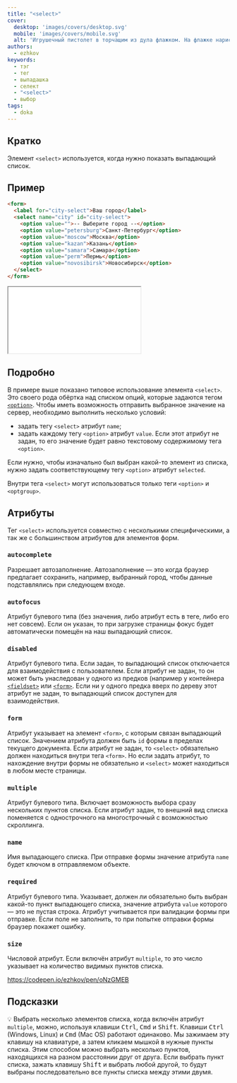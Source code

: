 ```yaml
---
title: "<select>"
cover:
  desktop: 'images/covers/desktop.svg'
  mobile: 'images/covers/mobile.svg'
  alt: 'Игрушечный пистолет в торчащим из дула флажком. На флажке нарисована вкладка браузера, а в ней выпадающий список.'
authors:
  - ezhkov
keywords:
  - тэг
  - тег
  - выпадашка
  - селект
  - "<select>"
  - выбор
tags:
  - doka
---
```


## Кратко

Элемент `<select>` используется, когда нужно показать выпадающий список.

## Пример

```html
<form>
  <label for="city-select">Ваш город</label>
  <select name="city" id="city-select">
    <option value="">-- Выберите город --</option>
    <option value="petersburg">Санкт-Петербург</option>
    <option value="moscow">Москва</option>
    <option value="kazan">Казань</option>
    <option value="samara">Самара</option>
    <option value="perm">Пермь</option>
    <option value="novosibirsk">Новосибирск</option>
  </select>
</form>
```

<iframe title="" src="demos/ezhkov-dypzXYW/index.html"></iframe>

## Подробно

В примере выше показано типовое использование элемента `<select>`. Это своего рода обёртка над списком опций, которые задаются тегом [`<option>`](/html/option/). Чтобы иметь возможность отправить выбранное значение на сервер, необходимо выполнить несколько условий:

- задать тегу `<select>` атрибут `name`;
- задать каждому тегу `<option>` атрибут `value`. Если этот атрибут не задан, то его значение будет равно текстовому содержимому тега `<option>`.

Если нужно, чтобы изначально был выбран какой-то элемент из списка, нужно задать соответствующему тегу `<option>` атрибут `selected`.

Внутри тега `<select>` могут использоваться только теги `<option>` и `<optgroup>`.

## Атрибуты

Тег `<select>` используется совместно с несколькими специфическими, а так же с большинством атрибутов для элементов форм.

### `autocomplete`

Разрешает автозаполнение. Автозаполнение — это когда браузер предлагает сохранить, например, выбранный город, чтобы данные подставлялись при следующем входе.

### `autofocus`

Атрибут булевого типа (без значения, либо атрибут есть в теге, либо его нет совсем). Если он указан, то при загрузке страницы фокус будет автоматически помещён на наш выпадающий список.

### `disabled`

Атрибут булевого типа. Если задан, то выпадающий список отключается для взаимодействия с пользователем. Если атрибут не задан, то он может быть унаследован у одного из предков (например у контейнера [`<fieldset>`](/html/fieldset/) или [`<form>`](/html/form/). Если ни у одного предка вверх по дереву этот атрибут не задан, то выпадающий список доступен для взаимодействия.

### `form`

Атрибут указывает на элемент `<form>`, с которым связан выпадающий список. Значением атрибута должен быть `id` формы в пределах текущего документа. Если атрибут не задан, то `<select>` обязательно должен находиться внутри тега `<form>`. Но если задать атрибут, то нахождение внутри формы не обязательно и `<select>` может находиться в любом месте страницы.

### `multiple`

Атрибут булевого типа. Включает возможность выбора сразу нескольких пунктов списка. Если атрибут задан, то внешний вид списка поменяется с однострочного на многострочный с возможностью скроллинга.

### `name`

Имя выпадающего списка. При отправке формы значение атрибута `name` будет ключом в отправляемом объекте.

### `required`

Атрибут булевого типа. Указывает, должен ли обязательно быть выбран какой-то пункт выпадающего списка, значение атрибута `value` которого — это не пустая строка. Атрибут учитывается при валидации формы при отправке. Если поле не заполнить, то при попытке отправки формы браузер покажет ошибку.

### `size`

Числовой атрибут. Если включён атрибут `multiple`, то это число указывает на количество видимых пунктов списка.

https://codepen.io/ezhkov/pen/oNzGMEB

## Подсказки

💡 Выбрать несколько элементов списка, когда включён атрибут `multiple`, можно, используя клавиши <kbd>Ctrl</kbd>, <kbd>Cmd</kbd> и <kbd>Shift</kbd>. Клавиши <kbd>Ctrl</kbd> (Windows, Linux) и <kbd>Cmd</kbd> (Mac OS) работают одинаково. Мы зажимаем эту клавишу на клавиатуре, а затем кликаем мышкой в нужные пункты списка. Этим способом можно выбрать несколько пунктов, находящихся на разном расстоянии друг от друга. Если выбрать пункт списка, зажать клавишу <kbd>Shift</kbd> и выбрать любой другой, то будут выбраны последовательно все пункты списка между этими двумя.

